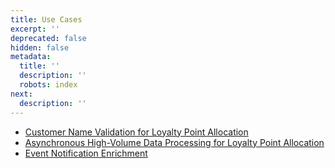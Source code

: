 ```yaml
---
title: Use Cases
excerpt: ''
deprecated: false
hidden: false
metadata:
  title: ''
  description: ''
  robots: index
next:
  description: ''
---
```

* [Customer Name Validation for Loyalty Point Allocation](https://docs.capillarytech.com/docs/name-validation-for-loyalty-point-allocation)
* [Asynchronous High-Volume Data Processing for Loyalty Point Allocation](https://docs.capillarytech.com/docs/kafka-implementation-in-neo)
* [Event Notification Enrichment](https://docs.capillarytech.com/docs/event-notification-enrichment)
